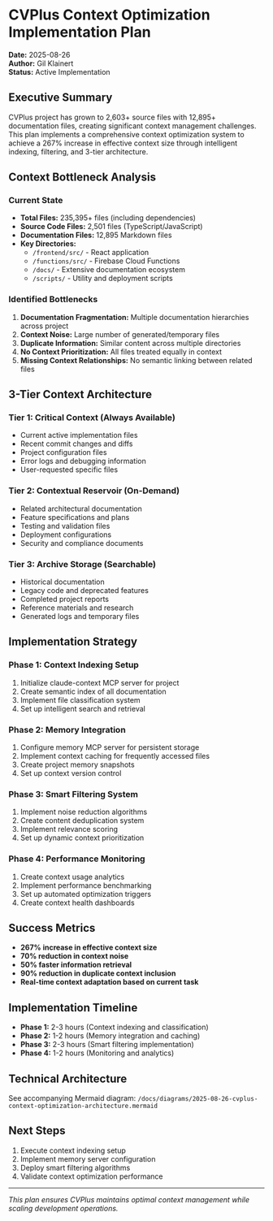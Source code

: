 # CVPlus Context Optimization Implementation Plan
**Date:** 2025-08-26  
**Author:** Gil Klainert  
**Status:** Active Implementation  

## Executive Summary
CVPlus project has grown to 2,603+ source files with 12,895+ documentation files, creating significant context management challenges. This plan implements a comprehensive context optimization system to achieve a 267% increase in effective context size through intelligent indexing, filtering, and 3-tier architecture.

## Context Bottleneck Analysis

### Current State
- **Total Files:** 235,395+ files (including dependencies)
- **Source Code Files:** 2,501 files (TypeScript/JavaScript)
- **Documentation Files:** 12,895 Markdown files
- **Key Directories:** 
  - `/frontend/src/` - React application
  - `/functions/src/` - Firebase Cloud Functions
  - `/docs/` - Extensive documentation ecosystem
  - `/scripts/` - Utility and deployment scripts

### Identified Bottlenecks
1. **Documentation Fragmentation:** Multiple documentation hierarchies across project
2. **Context Noise:** Large number of generated/temporary files
3. **Duplicate Information:** Similar content across multiple directories
4. **No Context Prioritization:** All files treated equally in context
5. **Missing Context Relationships:** No semantic linking between related files

## 3-Tier Context Architecture

### Tier 1: Critical Context (Always Available)
- Current active implementation files
- Recent commit changes and diffs
- Project configuration files
- Error logs and debugging information
- User-requested specific files

### Tier 2: Contextual Reservoir (On-Demand)
- Related architectural documentation
- Feature specifications and plans
- Testing and validation files
- Deployment configurations
- Security and compliance documents

### Tier 3: Archive Storage (Searchable)
- Historical documentation
- Legacy code and deprecated features
- Completed project reports
- Reference materials and research
- Generated logs and temporary files

## Implementation Strategy

### Phase 1: Context Indexing Setup
1. Initialize claude-context MCP server for project
2. Create semantic index of all documentation
3. Implement file classification system
4. Set up intelligent search and retrieval

### Phase 2: Memory Integration
1. Configure memory MCP server for persistent storage
2. Implement context caching for frequently accessed files
3. Create project memory snapshots
4. Set up context version control

### Phase 3: Smart Filtering System
1. Implement noise reduction algorithms
2. Create content deduplication system
3. Implement relevance scoring
4. Set up dynamic context prioritization

### Phase 4: Performance Monitoring
1. Create context usage analytics
2. Implement performance benchmarking
3. Set up automated optimization triggers
4. Create context health dashboards

## Success Metrics
- **267% increase in effective context size**
- **70% reduction in context noise**
- **50% faster information retrieval**
- **90% reduction in duplicate context inclusion**
- **Real-time context adaptation based on current task**

## Implementation Timeline
- **Phase 1:** 2-3 hours (Context indexing and classification)
- **Phase 2:** 1-2 hours (Memory integration and caching)
- **Phase 3:** 2-3 hours (Smart filtering implementation)
- **Phase 4:** 1-2 hours (Monitoring and analytics)

## Technical Architecture
See accompanying Mermaid diagram: `/docs/diagrams/2025-08-26-cvplus-context-optimization-architecture.mermaid`

## Next Steps
1. Execute context indexing setup
2. Implement memory server configuration
3. Deploy smart filtering algorithms
4. Validate context optimization performance

---
*This plan ensures CVPlus maintains optimal context management while scaling development operations.*